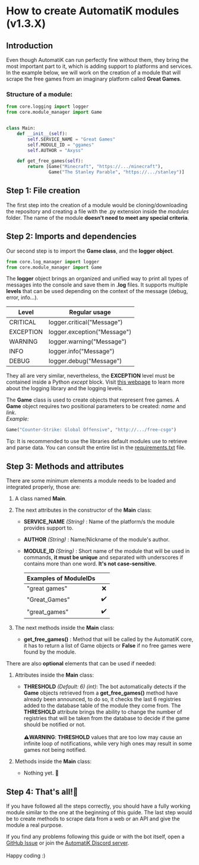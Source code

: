 # How to create AutomatiK modules (v1.3.X)

## Introduction
Even though AutomatiK can run perfectly fine without them, they bring the most important part to it, 
which is adding support to platforms and services. In the example below, we will work on the creation of a module
that will scrape the free games from an imaginary platform called **Great Games**.

### Structure of a module:

```python
from core.logging import logger
from core.module_manager import Game


class Main:
    def __init__(self):
        self.SERVICE_NAME = "Great Games"
        self.MODULE_ID = "ggames"
        self.AUTHOR = "Axyss"

    def get_free_games(self):
        return [Game("Minecraft", "https://.../minecraft"),
                Game("The Stanley Parable", "https://.../stanley")]
```

## Step 1: File creation
The first step into the creation of a module would be cloning/downloading the repository and creating a file with 
the .py extension inside the _modules_ folder. The name of the module **doesn't need to meet any special criteria**.

## Step 2: Imports and dependencies
Our second step is to import the **Game class**, and the **logger object**. 
``` python
from core.log_manager import logger
from core.module_manager import Game
```
The **logger** object brings an organized and unified way to print all types of messages into the console and save
them in **.log** files. It supports multiple **levels** that can be used depending on the context of the message (debug,
error, info...).

|Level|Regular usage|
|------|------|
|CRITICAL|logger.critical("Message")|
|EXCEPTION|logger.exception("Message")|
|WARNING|logger.warning("Message")|
|INFO|logger.info("Message")|
|DEBUG|logger.debug("Message")|

They all are very similar, nevertheless, the **EXCEPTION** level must be contained inside a Python _except_ block.
Visit [this webpage](https://docs.python.org/3/library/logging.html "Logging library documentation") to learn more
about the logging library and the logging levels.

The **Game** class is used to create objects that represent free games. A **Game** object requires two positional 
parameters to be created: _name_ and _link_. 
<br>
_Example:_ 
``` python
Game("Counter-Strike: Global Offensive", "http://.../free-csgo")
```
Tip: It is recommended to use the libraries default modules use to retrieve and parse data. You can consult the 
entire list in the [requirements.txt](../requirements.txt "requirements.txt") file.

## Step 3: Methods and attributes

There are some minimum elements a module needs to be loaded and integrated properly, those are:

1. A class named **Main**.
2. The next attributes in the constructor of the **Main** class:
     - **SERVICE_NAME** _(String)_ : Name of the platform/s the module provides support to.
     - **AUTHOR** _(String)_ : Name/Nickname of the module's author.
     - **MODULE_ID** _(String)_ : Short name of the module that will be used in commands, **it must be unique** and 
       separated with underscores if contains more than one word. **It's not case-sensitive**.
       
         |Examples of ModuleIDs||
         |----------|:-------------:|
         |"great games"|❌|
         |"Great_Games"|✔️|
         |"great_games"|✔️|
   
3. The next methods inside the **Main** class:
   - **get_free_games()** : Method that will be called by the AutomatiK core, it has to return a list of Game 
     objects or **False** if no free games were found by the module.
    

There are also **optional** elements that can be used if needed:
1. Attributes inside the **Main** class:
   - **THRESHOLD** _(Default: 6)_ _(int)_: The bot automatically detects if the **Game** objects retrieved from 
     a **get_free_games()** method have already been announced, to do so, it checks the last 6 registries added to
     the database table of the module they come from. The **THRESHOLD** attribute brings the ability to change the
     number of registries that will be taken from the database to decide if the game should be notified or not.
     <br>
     <br>
 ⚠️**WARNING**: **THRESHOLD** values that are too low may cause an infinite loop of notifications, while 
 very high ones may result in some games not being notified.
    
2. Methods inside the **Main** class:
   - Nothing yet. 🚧
    
## Step 4: That's all!🎉

If you have followed all the steps correctly, you should have a fully working module similar to the one at
the beginning of this guide. The last step would be to create methods to scrape data from a web or an API and give the
module a real purpose. 

If you find any problems following this guide or with the bot itself, open a 
[GitHub Issue](https://github.com/Axyss/AutomatiK/issues "GitHub Issue") or join the 
[AutomatiK Discord server](https://discord.gg/psDtnwX "AutomatiK Discord server").
<br>
<br>
Happy coding :)
